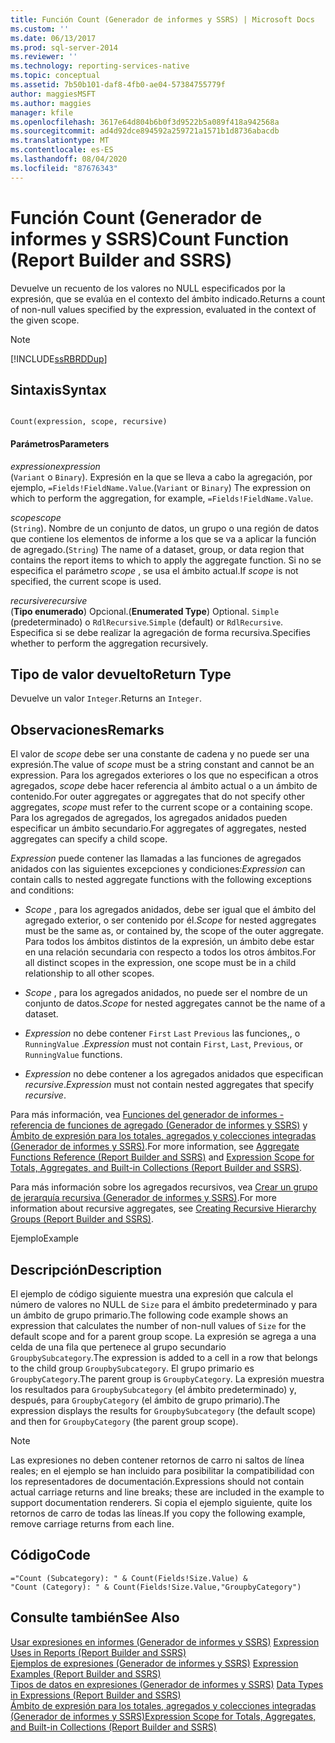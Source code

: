 ```yaml
---
title: Función Count (Generador de informes y SSRS) | Microsoft Docs
ms.custom: ''
ms.date: 06/13/2017
ms.prod: sql-server-2014
ms.reviewer: ''
ms.technology: reporting-services-native
ms.topic: conceptual
ms.assetid: 7b50b101-daf8-4fb0-ae04-57384755779f
author: maggiesMSFT
ms.author: maggies
manager: kfile
ms.openlocfilehash: 3617e64d804b6b0f3d9522b5a089f418a942568a
ms.sourcegitcommit: ad4d92dce894592a259721a1571b1d8736abacdb
ms.translationtype: MT
ms.contentlocale: es-ES
ms.lasthandoff: 08/04/2020
ms.locfileid: "87676343"
---
```

# <a name="count-function-report-builder-and-ssrs"></a><span data-ttu-id="76b83-102">Función Count (Generador de informes y SSRS)</span><span class="sxs-lookup"><span data-stu-id="76b83-102">Count Function (Report Builder and SSRS)</span></span>
  <span data-ttu-id="76b83-103">Devuelve un recuento de los valores no NULL especificados por la expresión, que se evalúa en el contexto del ámbito indicado.</span><span class="sxs-lookup"><span data-stu-id="76b83-103">Returns a count of non-null values specified by the expression, evaluated in the context of the given scope.</span></span>  
  
> [!NOTE]  
>  [!INCLUDE[ssRBRDDup](../../includes/ssrbrddup-md.md)]  
  
## <a name="syntax"></a><span data-ttu-id="76b83-104">Sintaxis</span><span class="sxs-lookup"><span data-stu-id="76b83-104">Syntax</span></span>  
  
```  
  
Count(expression, scope, recursive)  
```  
  
#### <a name="parameters"></a><span data-ttu-id="76b83-105">Parámetros</span><span class="sxs-lookup"><span data-stu-id="76b83-105">Parameters</span></span>  
 <span data-ttu-id="76b83-106">*expression*</span><span class="sxs-lookup"><span data-stu-id="76b83-106">*expression*</span></span>  
 <span data-ttu-id="76b83-107">(`Variant` o `Binary`). Expresión en la que se lleva a cabo la agregación, por ejemplo, `=Fields!FieldName.Value`.</span><span class="sxs-lookup"><span data-stu-id="76b83-107">(`Variant` or `Binary`) The expression on which to perform the aggregation, for example, `=Fields!FieldName.Value`.</span></span>  
  
 <span data-ttu-id="76b83-108">*scope*</span><span class="sxs-lookup"><span data-stu-id="76b83-108">*scope*</span></span>  
 <span data-ttu-id="76b83-109">(`String`). Nombre de un conjunto de datos, un grupo o una región de datos que contiene los elementos de informe a los que se va a aplicar la función de agregado.</span><span class="sxs-lookup"><span data-stu-id="76b83-109">(`String`) The name of a dataset, group, or data region that contains the report items to which to apply the aggregate function.</span></span> <span data-ttu-id="76b83-110">Si no se especifica el parámetro *scope* , se usa el ámbito actual.</span><span class="sxs-lookup"><span data-stu-id="76b83-110">If *scope* is not specified, the current scope is used.</span></span>  
  
 <span data-ttu-id="76b83-111">*recursive*</span><span class="sxs-lookup"><span data-stu-id="76b83-111">*recursive*</span></span>  
 <span data-ttu-id="76b83-112">(**Tipo enumerado**) Opcional.</span><span class="sxs-lookup"><span data-stu-id="76b83-112">(**Enumerated Type**) Optional.</span></span> <span data-ttu-id="76b83-113">`Simple` (predeterminado) o `RdlRecursive`.</span><span class="sxs-lookup"><span data-stu-id="76b83-113">`Simple` (default) or `RdlRecursive`.</span></span> <span data-ttu-id="76b83-114">Especifica si se debe realizar la agregación de forma recursiva.</span><span class="sxs-lookup"><span data-stu-id="76b83-114">Specifies whether to perform the aggregation recursively.</span></span>  
  
## <a name="return-type"></a><span data-ttu-id="76b83-115">Tipo de valor devuelto</span><span class="sxs-lookup"><span data-stu-id="76b83-115">Return Type</span></span>  
 <span data-ttu-id="76b83-116">Devuelve un valor `Integer`.</span><span class="sxs-lookup"><span data-stu-id="76b83-116">Returns an `Integer`.</span></span>  
  
## <a name="remarks"></a><span data-ttu-id="76b83-117">Observaciones</span><span class="sxs-lookup"><span data-stu-id="76b83-117">Remarks</span></span>  
 <span data-ttu-id="76b83-118">El valor de *scope* debe ser una constante de cadena y no puede ser una expresión.</span><span class="sxs-lookup"><span data-stu-id="76b83-118">The value of *scope* must be a string constant and cannot be an expression.</span></span> <span data-ttu-id="76b83-119">Para los agregados exteriores o los que no especifican a otros agregados, *scope* debe hacer referencia al ámbito actual o a un ámbito de contenido.</span><span class="sxs-lookup"><span data-stu-id="76b83-119">For outer aggregates or aggregates that do not specify other aggregates, *scope* must refer to the current scope or a containing scope.</span></span> <span data-ttu-id="76b83-120">Para los agregados de agregados, los agregados anidados pueden especificar un ámbito secundario.</span><span class="sxs-lookup"><span data-stu-id="76b83-120">For aggregates of aggregates, nested aggregates can specify a child scope.</span></span>  
  
 <span data-ttu-id="76b83-121">*Expression* puede contener las llamadas a las funciones de agregados anidados con las siguientes excepciones y condiciones:</span><span class="sxs-lookup"><span data-stu-id="76b83-121">*Expression* can contain calls to nested aggregate functions with the following exceptions and conditions:</span></span>  
  
-   <span data-ttu-id="76b83-122">*Scope* , para los agregados anidados, debe ser igual que el ámbito del agregado exterior, o ser contenido por él.</span><span class="sxs-lookup"><span data-stu-id="76b83-122">*Scope* for nested aggregates must be the same as, or contained by, the scope of the outer aggregate.</span></span> <span data-ttu-id="76b83-123">Para todos los ámbitos distintos de la expresión, un ámbito debe estar en una relación secundaria con respecto a todos los otros ámbitos.</span><span class="sxs-lookup"><span data-stu-id="76b83-123">For all distinct scopes in the expression, one scope must be in a child relationship to all other scopes.</span></span>  
  
-   <span data-ttu-id="76b83-124">*Scope* , para los agregados anidados, no puede ser el nombre de un conjunto de datos.</span><span class="sxs-lookup"><span data-stu-id="76b83-124">*Scope* for nested aggregates cannot be the name of a dataset.</span></span>  
  
-   <span data-ttu-id="76b83-125">*Expression* no debe contener `First` `Last` `Previous` las funciones,, o `RunningValue` .</span><span class="sxs-lookup"><span data-stu-id="76b83-125">*Expression* must not contain `First`, `Last`, `Previous`, or `RunningValue` functions.</span></span>  
  
-   <span data-ttu-id="76b83-126">*Expression* no debe contener a los agregados anidados que especifican *recursive*.</span><span class="sxs-lookup"><span data-stu-id="76b83-126">*Expression* must not contain nested aggregates that specify *recursive*.</span></span>  
  
 <span data-ttu-id="76b83-127">Para más información, vea [Funciones del generador de informes - referencia de funciones de agregado &#40;Generador de informes y SSRS&#41;](report-builder-functions-aggregate-functions-reference.md) y [Ámbito de expresión para los totales, agregados y colecciones integradas &#40;Generador de informes y SSRS&#41;](expression-scope-for-totals-aggregates-and-built-in-collections.md).</span><span class="sxs-lookup"><span data-stu-id="76b83-127">For more information, see [Aggregate Functions Reference &#40;Report Builder and SSRS&#41;](report-builder-functions-aggregate-functions-reference.md) and [Expression Scope for Totals, Aggregates, and Built-in Collections &#40;Report Builder and SSRS&#41;](expression-scope-for-totals-aggregates-and-built-in-collections.md).</span></span>  
  
 <span data-ttu-id="76b83-128">Para más información sobre los agregados recursivos, vea [Crear un grupo de jerarquía recursiva &#40;Generador de informes y SSRS&#41;](creating-recursive-hierarchy-groups-report-builder-and-ssrs.md).</span><span class="sxs-lookup"><span data-stu-id="76b83-128">For more information about recursive aggregates, see [Creating Recursive Hierarchy Groups &#40;Report Builder and SSRS&#41;](creating-recursive-hierarchy-groups-report-builder-and-ssrs.md).</span></span>  
  
 <span data-ttu-id="76b83-129">Ejemplo</span><span class="sxs-lookup"><span data-stu-id="76b83-129">Example</span></span>  
  
## <a name="description"></a><span data-ttu-id="76b83-130">Descripción</span><span class="sxs-lookup"><span data-stu-id="76b83-130">Description</span></span>  
 <span data-ttu-id="76b83-131">El ejemplo de código siguiente muestra una expresión que calcula el número de valores no NULL de `Size` para el ámbito predeterminado y para un ámbito de grupo primario.</span><span class="sxs-lookup"><span data-stu-id="76b83-131">The following code example shows an expression that calculates the number of non-null values of `Size` for the default scope and for a parent group scope.</span></span> <span data-ttu-id="76b83-132">La expresión se agrega a una celda de una fila que pertenece al grupo secundario `GroupbySubcategory`.</span><span class="sxs-lookup"><span data-stu-id="76b83-132">The expression is added to a cell in a row that belongs to the child group `GroupbySubcategory`.</span></span> <span data-ttu-id="76b83-133">El grupo primario es `GroupbyCategory`.</span><span class="sxs-lookup"><span data-stu-id="76b83-133">The parent group is `GroupbyCategory`.</span></span> <span data-ttu-id="76b83-134">La expresión muestra los resultados para `GroupbySubcategory` (el ámbito predeterminado) y, después, para `GroupbyCategory` (el ámbito de grupo primario).</span><span class="sxs-lookup"><span data-stu-id="76b83-134">The expression displays the results for `GroupbySubcategory` (the default scope) and then for `GroupbyCategory` (the parent group scope).</span></span>  
  
> [!NOTE]  
>  <span data-ttu-id="76b83-135">Las expresiones no deben contener retornos de carro ni saltos de línea reales; en el ejemplo se han incluido para posibilitar la compatibilidad con los representadores de documentación.</span><span class="sxs-lookup"><span data-stu-id="76b83-135">Expressions should not contain actual carriage returns and line breaks; these are included in the example to support documentation renderers.</span></span> <span data-ttu-id="76b83-136">Si copia el ejemplo siguiente, quite los retornos de carro de todas las líneas.</span><span class="sxs-lookup"><span data-stu-id="76b83-136">If you copy the following example, remove carriage returns from each line.</span></span>  
  
## <a name="code"></a><span data-ttu-id="76b83-137">Código</span><span class="sxs-lookup"><span data-stu-id="76b83-137">Code</span></span>  
  
```  
="Count (Subcategory): " & Count(Fields!Size.Value) &   
"Count (Category): " & Count(Fields!Size.Value,"GroupbyCategory")  
```  
  
## <a name="see-also"></a><span data-ttu-id="76b83-138">Consulte también</span><span class="sxs-lookup"><span data-stu-id="76b83-138">See Also</span></span>  
 <span data-ttu-id="76b83-139">[Usar expresiones en informes &#40;Generador de informes y SSRS&#41;](expression-uses-in-reports-report-builder-and-ssrs.md) </span><span class="sxs-lookup"><span data-stu-id="76b83-139">[Expression Uses in Reports &#40;Report Builder and SSRS&#41;](expression-uses-in-reports-report-builder-and-ssrs.md) </span></span>  
 <span data-ttu-id="76b83-140">[Ejemplos de expresiones &#40;Generador de informes y SSRS&#41;](expression-examples-report-builder-and-ssrs.md) </span><span class="sxs-lookup"><span data-stu-id="76b83-140">[Expression Examples &#40;Report Builder and SSRS&#41;](expression-examples-report-builder-and-ssrs.md) </span></span>  
 <span data-ttu-id="76b83-141">[Tipos de datos en expresiones &#40;Generador de informes y SSRS&#41;](expressions-report-builder-and-ssrs.md) </span><span class="sxs-lookup"><span data-stu-id="76b83-141">[Data Types in Expressions &#40;Report Builder and SSRS&#41;](expressions-report-builder-and-ssrs.md) </span></span>  
 [<span data-ttu-id="76b83-142">Ámbito de expresión para los totales, agregados y colecciones integradas &#40;Generador de informes y SSRS&#41;</span><span class="sxs-lookup"><span data-stu-id="76b83-142">Expression Scope for Totals, Aggregates, and Built-in Collections &#40;Report Builder and SSRS&#41;</span></span>](expression-scope-for-totals-aggregates-and-built-in-collections.md)  
  
  
